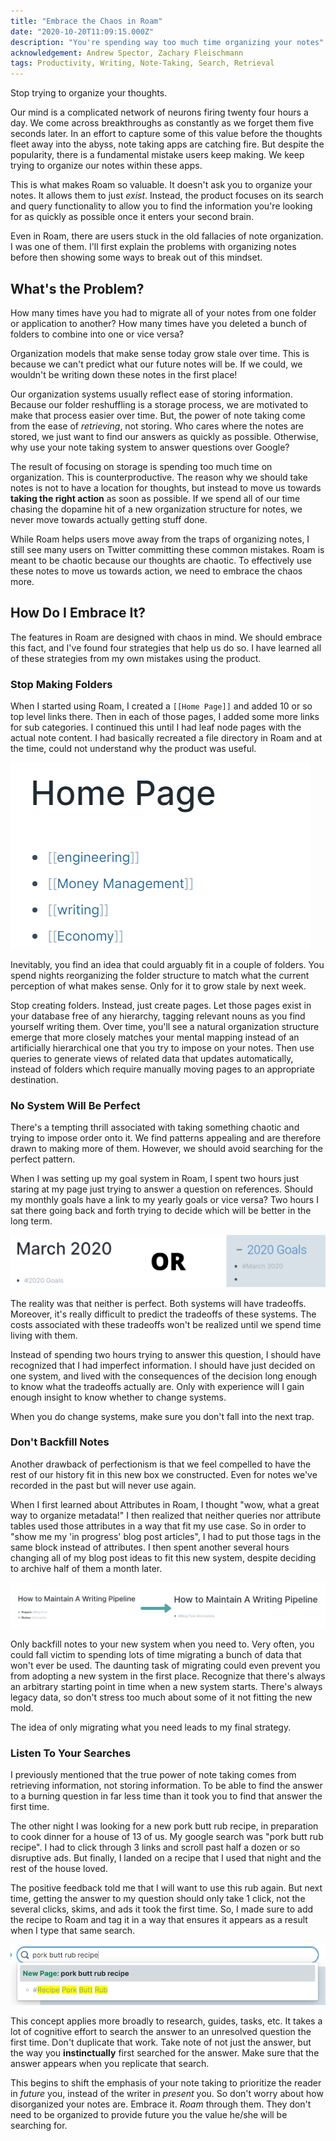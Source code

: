 ```yaml
---
title: "Embrace the Chaos in Roam"
date: "2020-10-20T11:09:15.000Z"
description: "You're spending way too much time organizing your notes"
acknowledgement: Andrew Spector, Zachary Fleischmann
tags: Productivity, Writing, Note-Taking, Search, Retrieval
---
```


Stop trying to organize your thoughts.

Our mind is a complicated network of neurons firing twenty four hours a day. We come across breakthroughs as constantly as we forget them five seconds later. In an effort to capture some of this value before the thoughts fleet away into the abyss, note taking apps are catching fire. But despite the popularity, there is a fundamental mistake users keep making. We keep trying to organize our notes within these apps.

This is what makes Roam so valuable. It doesn't ask you to organize your notes. It allows them to just _exist_. Instead, the product focuses on its search and query functionality to allow you to find the information you're looking for as quickly as possible once it enters your second brain.

Even in Roam, there are users stuck in the old fallacies of note organization. I was one of them. I'll first explain the problems with organizing notes before then showing some ways to break out of this mindset.

## What's the Problem?

How many times have you had to migrate all of your notes from one folder or application to another? How many times have you deleted a bunch of folders to combine into one or vice versa?

Organization models that make sense today grow stale over time. This is because we can't predict what our future notes will be. If we could, we wouldn't be writing down these notes in the first place!

Our organization systems usually reflect ease of storing information. Because our folder reshuffling is a storage process, we are motivated to make that process easier over time. But, the power of note taking come from the ease of _retrieving_, not storing. Who cares where the notes are stored, we just want to find our answers as quickly as possible. Otherwise, why use your note taking system to answer questions over Google?

The result of focusing on storage is spending too much time on organization. This is counterproductive. The reason why we should take notes is not to have a location for thoughts, but instead to move us towards **taking the right action** as soon as possible. If we spend all of our time chasing the dopamine hit of a new organization structure for notes, we never move towards actually getting stuff done.

While Roam helps users move away from the traps of organizing notes, I still see many users on Twitter committing these common mistakes. Roam is meant to be chaotic because our thoughts are chaotic. To effectively use these notes to move us towards action, we need to embrace the chaos more.

## How Do I Embrace It?

The features in Roam are designed with chaos in mind. We should embrace this fact, and I've found four strategies that help us do so. I have learned all of these strategies from my own mistakes using the product. 

### Stop Making Folders

When I started using Roam, I created a `[[Home Page]]` and added 10 or so top level links there. Then in each of those pages, I added some more links for sub categories. I continued this until I had leaf node pages with the actual note content. I had basically recreated a file directory in Roam and at the time, could not understand why the product was useful.

![](./folders.png)

Inevitably, you find an idea that could arguably fit in a couple of folders. You spend nights reorganizing the folder structure to match what the current perception of what makes sense. Only for it to grow stale by next week.

Stop creating folders. Instead, just create pages. Let those pages exist in your database free of any hierarchy, tagging relevant nouns as you find yourself writing them. Over time, you'll see a natural organization structure emerge that more closely matches your mental mapping instead of an artificially hierarchical one that you try to impose on your notes. Then use queries to generate views of related data that updates automatically, instead of folders which require manually moving pages to an appropriate destination.

### No System Will Be Perfect 
There's a tempting thrill associated with taking something chaotic and trying to impose order onto it. We find patterns appealing and are therefore drawn to making more of them. However, we should avoid searching for the perfect pattern.

When I was setting up my goal system in Roam, I spent two hours just staring at my page just trying to answer a question on references. Should my monthly goals have a link to my yearly goals or vice versa? Two hours I sat there going back and forth trying to decide which will be better in the long term.

![](./system.png)

The reality was that neither is perfect. Both systems will have tradeoffs. Moreover, it's really difficult to predict the tradeoffs of these systems. The costs associated with these tradeoffs won't be realized until we spend time living with them.

Instead of spending two hours trying to answer this question, I should have recognized that I had imperfect information. I should have just decided on one system, and lived with the consequences of the decision long enough to know what the tradeoffs actually are. Only with experience will I gain enough insight to know whether to change systems. 

When you do change systems, make sure you don't fall into the next trap.

### Don't Backfill Notes
Another drawback of perfectionism is that we feel compelled to have the rest of our history fit in this new box we constructed. Even for notes we've recorded in the past but will never use again.

When I first learned about Attributes in Roam, I thought "wow, what a great way to organize metadata!" I then realized that neither queries nor attribute tables used those attributes in a way that fit my use case. So in order to "show me my 'in progress' blog post articles", I had to put those tags in the same block instead of attributes. I then spent another several hours changing all of my blog post ideas to fit this new system, despite deciding to archive half of them a month later.

![](./backfill.png)

Only backfill notes to your new system when you need to. Very often, you could fall victim to spending lots of time migrating a bunch of data that won't ever be used. The daunting task of migrating could even prevent you from adopting a new system in the first place. Recognize that there's always an arbitrary starting point in time when a new system starts. There's always legacy data, so don't stress too much about some of it not fitting the new mold.

The idea of only migrating what you need leads to my final strategy.

### Listen To Your Searches
I previously mentioned that the true power of note taking comes from retrieving information, not storing information. To be able to find the answer to a burning question in far less time than it took you to find that answer the first time. 

The other night I was looking for a new pork butt rub recipe, in preparation to cook dinner for a house of 13 of us. My google search was "pork butt rub recipe". I had to click through 3 links and scroll past half a dozen or so disruptive ads. But finally, I landed on a recipe that I used that night and the rest of the house loved. 

The positive feedback told me that I will want to use this rub again. But next time, getting the answer to my question should only take 1 click, not the several clicks, skims, and ads it took the first time. So, I made sure to add the recipe to Roam and tag it in a way that ensures it appears as a result when I type that same search.

![](./searches.png)

This concept applies more broadly to research, guides, tasks, etc. It takes a lot of cognitive effort to search the answer to an unresolved question the first time. Don't duplicate that work. Take note of not just the answer, but the way you **instinctually** first searched for the answer. Make sure that the answer appears when you replicate that search.

This begins to shift the emphasis of your note taking to prioritize the reader in _future_ you, instead of the writer in _present_ you. So don't worry about how disorganized your notes are. Embrace it. _Roam_ through them. They don't need to be organized to provide future you the value he/she will be searching for.
